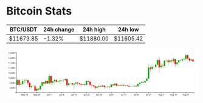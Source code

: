 # Bitcoin Stats

BTC/USDT|24h change|24h high|24h low|
|---|---|---|---|
|$11673.85|-1.32%|$11880.00|$11605.42|

<img src="./chart.svg">
